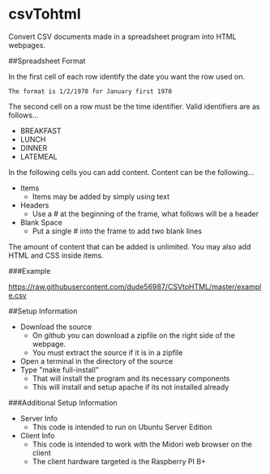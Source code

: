 csvTohtml
=========

Convert CSV documents made in a spreadsheet program into HTML webpages.

##Spreadsheet Format

In the first cell of each row identify the date you want the row used on.

	The format is 1/2/1970 for January first 1970

The second cell on a row must be the time identifier. Valid identifiers are as follows...

- BREAKFAST
- LUNCH
- DINNER
- LATEMEAL

In the following cells you can add content. Content can be the following...

- Items
  - Items may be added by simply using text
- Headers
  - Use a # at the beginning of the frame, what follows will be a header
- Blank Space
  - Put a single # into the frame to add two blank lines

The amount of content that can be added is unlimited. You may also add HTML and CSS inside items.

###Example

https://raw.githubusercontent.com/dude56987/CSVtoHTML/master/example.csv

##Setup Information

- Download the source 
  - On github you can download a zipfile on the right side of the webpage.
  - You must extract the source if it is in a zipfile
- Open a terminal in the directory of the source
- Type "make full-install"
  - That will install the program and its necessary components
  - This will install and setup apache if its not installed already
 
###Additional Setup Information

- Server Info
  - This code is intended to run on Ubuntu Server Edition
- Client Info
  - This code is intended to work with the Midori web browser on the client
  - The client hardware targeted is the Raspberry PI B+
